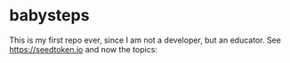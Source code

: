 # babysteps
This is my first repo ever, since I am not a developer, but an educator. See https://seedtoken.io and now the topics: 
